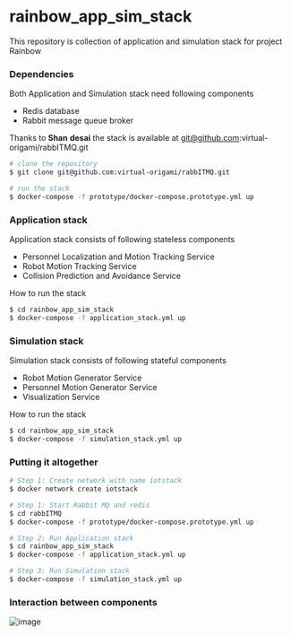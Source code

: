 # rainbow_app_sim_stack

This repository is collection of application and simulation stack for project Rainbow



### Dependencies

Both Application and Simulation stack need following components

- Redis database
- Rabbit message queue broker

Thanks to **Shan** **desai** the stack is available at git@github.com:virtual-origami/rabbITMQ.git

```bash
# clone the repository
$ git clone git@github.com:virtual-origami/rabbITMQ.git
```

```bash
# run the stack
$ docker-compose -f prototype/docker-compose.prototype.yml up
```



### Application stack

Application stack consists of following stateless components

- Personnel Localization and Motion Tracking Service 
- Robot Motion Tracking Service
- Collision Prediction and Avoidance Service


How to run the stack

```bash
$ cd rainbow_app_sim_stack
$ docker-compose -f application_stack.yml up
```



### Simulation stack

Simulation stack consists of following stateful components 

- Robot Motion Generator Service
- Personnel Motion Generator Service
- Visualization Service



How to run the stack

```bash
$ cd rainbow_app_sim_stack
$ docker-compose -f simulation_stack.yml up
```



### Putting it altogether

```bash
# Step 1: Create network with name iotstack 
$ docker network create iotstack

# Step 1: Start Rabbit MQ and redis
$ cd rabbITMQ
$ docker-compose -f prototype/docker-compose.prototype.yml up

# Step 2: Run Application stack
$ cd rainbow_app_sim_stack
$ docker-compose -f application_stack.yml up

# Step 3: Run Simulation stack
$ docker-compose -f simulation_stack.yml up
```

### Interaction between components
![image](https://user-images.githubusercontent.com/48629016/133968239-09832970-3ffe-4fff-869f-a35047ac3c7b.png)
